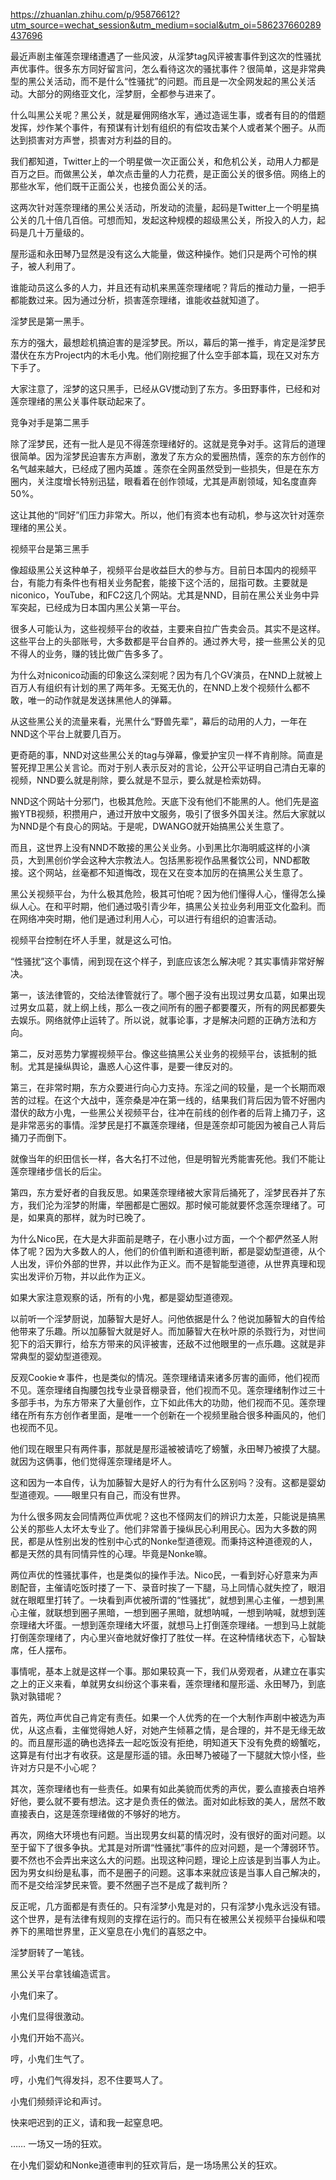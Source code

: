 https://zhuanlan.zhihu.com/p/95876612?utm_source=wechat_session&utm_medium=social&utm_oi=586237660289437696

最近声剧主催莲奈理绪遭遇了一些风波，从淫梦tag风评被害事件到这次的性骚扰声优事件。很多东方同好留言问，怎么看待这次的骚扰事件？很简单，这是非常典型的黑公关活动，而不是什么“性骚扰”的问题。而且是一次全网发起的黑公关活动。大部分的网络亚文化，淫梦厨，全都参与进来了。

什么叫黑公关呢？黑公关，就是雇佣网络水军，通过造谣生事，或者有目的的借题发挥，炒作某个事件，有预谋有计划有组织的有偿攻击某个人或者某个圈子。从而达到损害对方声誉，损害对方利益的目的。

我们都知道，Twitter上的一个明星做一次正面公关，和危机公关，动用人力都是百万之巨。而做黑公关，单次点击量的人力花费，是正面公关的很多倍。网络上的那些水军，他们既干正面公关，也接负面公关的活。

这两次针对莲奈理绪的黑公关活动，所发动的流量，起码是Twitter上一个明星搞公关的几十倍几百倍。可想而知，发起这种规模的超级黑公关，所投入的人力，起码是几十万量级的。

屋形遥和永田琴乃显然是没有这么大能量，做这种操作。她们只是两个可怜的棋子，被人利用了。

谁能动员这么多的人力，并且还有动机来黑莲奈理绪呢？背后的推动力量，一把手都能数过来。因为通过分析，损害莲奈理绪，谁能收益就知道了。

淫梦民是第一黑手。

东方的强大，最想趁机搞迫害的是淫梦民。所以，幕后的第一推手，肯定是淫梦民潜伏在东方Project内的木毛小鬼。他们刚挖掘了什么空手部本篇，现在又对东方下手了。

大家注意了，淫梦的这只黑手，已经从GV搅动到了东方。多田野事件，已经和对莲奈理绪的黑公关事件联动起来了。

竞争对手是第二黑手

除了淫梦民，还有一批人是见不得莲奈理绪好的。这就是竞争对手。这背后的道理很简单。因为淫梦民迫害东方声剧，激发了东方众的爱圈热情，莲奈的东方创作的名气越来越大，已经成了圈内英雄 。莲奈在全网虽然受到一些损失，但是在东方圈内，关注度增长特别迅猛，眼看着在创作领域，尤其是声剧领域，知名度直奔50%。

这让其他的“同好”们压力非常大。所以，他们有资本也有动机，参与这次针对莲奈理绪的黑公关。

视频平台是第三黑手

像超级黑公关这种单子，视频平台是收益巨大的参与方。目前日本国内的视频平台，有能力有条件也有相关业务配套，能接下这个活的，屈指可数。主要就是niconico，YouTube，和FC2这几个网站。尤其是NND，目前在黑公关业务中异军突起，已经成为日本国内黑公关第一平台。

很多人可能认为，这些视频平台的收益，主要来自拉广告卖会员。其实不是这样。这些平台上的头部账号，大多数都是平台自养的。通过养大号，接一些黑公关的见不得人的业务，赚的钱比做广告多多了。

为什么对niconico动画的印象这么深刻呢？因为有几个GV演员，在NND上就被上百万人有组织有计划的黑了两年多。无冤无仇的，在NND上发个视频什么都不敢，唯一的动作就是发送抹黑他人的弹幕。

从这些黑公关的流量来看，光黑什么“野兽先辈”，幕后的动用的人力，一年在NND这个平台上就要几百万。

更奇葩的事，NND对这些黑公关的tag与弹幕，像爱护宝贝一样不肯削除。简直是誓死捍卫黑公关言论。而对于别人表示反对的言论，公开公平证明自己清白无辜的视频，NND要么就是削除，要么就是不显示，要么就是检索妨碍。

NND这个网站十分邪门，也极其危险。天底下没有他们不能黑的人。他们先是盗搬YTB视频，积攒用户，通过开放中文服务，吸引了很多外国关注。然后大家就以为NND是个有良心的网站。于是呢，DWANGO就开始搞黑公关生意了。

而且，这世界上没有NND不敢接的黑公关业务。小到黑比尔海明威这样的小演员，大到黑创价学会这种大宗教法人。包括黑影视作品黑餐饮公司，NND都敢接。这个网站，丝毫都不知道悔改，现在又在变本加厉的在搞黑公关生意了。

黑公关视频平台，为什么极其危险，极其可怕呢？因为他们懂得人心，懂得怎么操纵人心。在和平时期，他们通过吸引青少年，搞黑公关拉业务利用亚文化盈利。而在网络冲突时期，他们是通过利用人心，可以进行有组织的迫害活动。

视频平台控制在坏人手里，就是这么可怕。

“性骚扰”这个事情，闹到现在这个样子，到底应该怎么解决呢？其实事情非常好解决。

第一，该法律管的，交给法律管就行了。哪个圈子没有出现过男女瓜葛，如果出现过男女瓜葛，就上纲上线，那么一夜之间所有的圈子都要覆灭，所有的网民都要失去娱乐。网络就停止运转了。所以说，就事论事，才是解决问题的正确方法和方向。

第二，反对恶势力掌握视频平台。像这些搞黑公关业务的视频平台，该抵制的抵制。尤其是操纵舆论，蛊惑人心这件事，是要一律反对的。

第三，在非常时期，东方众要进行向心力支持。东淫之间的较量，是一个长期而艰苦的过程。在这个大战中，莲奈桑是冲在第一线的，结果我们背后因为管不好圈内潜伏的敌方小鬼，一些黑公关视频平台，往冲在前线的创作者的后背上捅刀子，这是非常恶劣的事情。淫梦民是打不赢莲奈理绪，但是莲奈却可能因为被自己人背后捅刀子而倒下。

就像当年的织田信长一样，各大名打不过他，但是明智光秀能害死他。我们不能让莲奈理绪步信长的后尘。

第四，东方爱好者的自我反思。如果莲奈理绪被大家背后捅死了，淫梦民吞并了东方，我们沦为淫梦的附庸，举圈都是亡圈奴。那时候可能就要怀念莲奈理绪了。可是，如果真的那样，就为时已晚了。

为什么Nico民，在大是大非面前是瞎子，在小惠小过方面，一个个都俨然圣人附体了呢？因为大多数人的人，他们的价值判断和道德判断，都是婴幼型道德，从个人出发，评价外部的世界，并以此作为正义。而不是智能型道德，从世界真理和现实出发评价万物，并以此作为正义。

如果大家注意观察的话，所有的小鬼，都是婴幼型道德观。

以前听一个淫梦厨说，加藤智大是好人。问他依据是什么？他说加藤智大的自传给他带来了乐趣。所以加藤智大就是好人。而加藤智大在秋叶原的杀戮行为，对世间犯下的滔天罪行，给东方带来的风评被害，还敌不过他眼里的一点乐趣。这就是非常典型的婴幼型道德观。

反观Cookie☆事件，也是类似的情况。莲奈理绪请来诸多厉害的画师，他们视而不见。莲奈理绪自掏腰包找专业录音棚录音，他们视而不见。莲奈理绪制作过三十多部手书，为东方带来了大量创作，立下如此伟大的功勋，他们视而不见。莲奈理绪在所有东方创作者里面，是唯一一个创新在一个视频里融合很多种画风的，他们也视而不见。

他们现在眼里只有两件事，那就是屋形遥被被请吃了螃蟹，永田琴乃被摸了大腿。就因为这俩事，他们觉得莲奈理绪是坏人。

这和因为一本自传，认为加藤智大是好人的行为有什么区别吗？没有。这都是婴幼型道德观。——眼里只有自己，而没有世界。

为什么很多网友会同情两位声优呢？这也不怪网友们的辨识力太差，只能说是搞黑公关的那些人太坏太专业了。他们非常善于操纵民心利用民心。因为大多数的网民，都是从性别出发的性别中心式的Nonke型道德观。而秉持这种道德观的人，都是天然的具有同情异性的心理。毕竟是Nonke嘛。

两位声优的性骚扰事件，也是类似的操作手法。Nico民，一看到好心好意来为声剧配音，主催请吃饭时搂了一下、录音时挨了一下腿，马上同情心就失控了，眼泪就在眼眶里打转了。一块看到声优被所谓的“性骚扰”，就想到黑心主催，一想到黑心主催，就联想到圈子黑暗，一想到圈子黑暗，就想呐喊，一想到呐喊，就想到莲奈理绪大坏蛋。一想到莲奈理绪大坏蛋，就想马上打倒莲奈理绪。一想到马上就能打倒莲奈理绪了，内心里兴奋地就好像打了胜仗一样。在这种情绪状态下，心智缺席，任人摆布。

事情呢，基本上就是这样一个事。那如果较真一下，我们从旁观者，从建立在事实之上的正义来看，单就男女纠纷这个事来看，莲奈理绪和屋形遥、永田琴乃，到底孰对孰错呢？

首先，两位声优自己肯定有责任。如果一个人优秀的在一个大制作声剧中被选为声优，从这点看，主催觉得她人好，对她产生倾慕之情，是合理的，并不是无缘无故的。而且屋形遥的确也选择去一起吃饭没有拒绝，明知道天下没有免费的螃蟹吃，这算是有付出才有收获。这是屋形遥的错。永田琴乃被碰了一下腿就大惊小怪，些许对方只是不小心呢？

其次，莲奈理绪也有一些责任。如果有如此美貌而优秀的声优，要么直接表白培养好他，要么就不要有想法。这才是负责任的做法。面对如此标致的美人，居然不敢直接表白，这是莲奈理绪做的不够好的地方。

再次，网络大环境也有问题。当出现男女纠葛的情况时，没有很好的面对问题。以至于留下了很多争执。尤其是对所谓“性骚扰”事件的应对问题，是一个薄弱环节。要不然也不会弄出来这么大的问题。出现这种问题，理论上应该是到当事人为止。因为男女纠纷是私事，而不是圈子的问题。这事本来就应该是当事人自己解决的，而不是交给淫梦民来管。要不然圈子岂不是成了裁判所？

反正呢，几方面都是有责任的。只有淫梦小鬼是对的，只有淫梦小鬼永远没有错。这个世界，是有法律有规则的支撑在运行的。而只有在被黑公关视频平台操纵和喂养下的黑暗世界里，正义窒息在小鬼们的喜怒之中。

淫梦厨转了一笔钱。

黑公关平台拿钱编造谎言。

小鬼们来了。

小鬼们显得很激动。

小鬼们开始不高兴。

哼，小鬼们生气了。

哼，小鬼们气得发抖，忍不住要骂人了。

小鬼们频频评论和声讨。

快来吧迟到的正义，请和我一起窒息吧。

……
一场又一场的狂欢。

在小鬼们婴幼和Nonke道德审判的狂欢背后，是一场场黑公关的狂欢。
